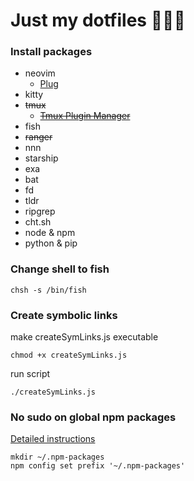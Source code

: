 # Just my dotfiles 👨🏻‍💻

### Install packages

- neovim 
    - [ Plug ]( https://github.com/junegunn/vim-plug )
- kitty
- ~~tmux~~
    - ~~[ Tmux Plugin Manager ](https://github.com/tmux-plugins/tpm)~~
- fish
- ~~ranger~~
- nnn
- starship
- exa
- bat
- fd
- tldr
- ripgrep
- cht.sh
- node & npm
- python & pip

### Change shell to fish

```
chsh -s /bin/fish
```

### Create symbolic links

make createSymLinks.js executable

```
chmod +x createSymLinks.js
```

run script

```
./createSymLinks.js
```

### No sudo on global npm packages
[ Detailed instructions ](https://github.com/sindresorhus/guides/blob/main/npm-global-without-sudo.md)

```
mkdir ~/.npm-packages
npm config set prefix '~/.npm-packages'
```




